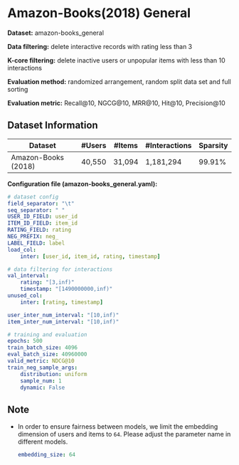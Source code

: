 # Amazon-Books(2018) General

**Dataset:** amazon-books_general

**Data filtering:** delete interactive records with rating less than 3

**K-core filtering:** delete inactive users or unpopular items with less than 10 interactions

**Evaluation method:** randomized arrangement, random split data set and full sorting

**Evaluation metric:** Recall@10, NGCG@10, MRR@10, Hit@10, Precision@10

## Dataset Information

| Dataset             | #Users | #Items | #Interactions | Sparsity |
| ------------------- | ------ | ------ | ------------- | -------- |
| Amazon-Books (2018) | 40,550 | 31,094 | 1,181,294     | 99.91%   |

**Configuration file (amazon-books_general.yaml):**

```yaml
# dataset config
field_separator: "\t"
seq_separator: " "
USER_ID_FIELD: user_id
ITEM_ID_FIELD: item_id
RATING_FIELD: rating
NEG_PREFIX: neg_
LABEL_FIELD: label
load_col:
    inter: [user_id, item_id, rating, timestamp]

# data filtering for interactions
val_interval:
    rating: "[3,inf)"    
    timestamp: "[1490000000,inf)"
unused_col: 
    inter: [rating, timestamp]

user_inter_num_interval: "[10,inf)"
item_inter_num_interval: "[10,inf)"

# training and evaluation
epochs: 500
train_batch_size: 4096
eval_batch_size: 40960000
valid_metric: NDCG@10
train_neg_sample_args:
    distribution: uniform
    sample_num: 1
    dynamic: False
```

## Note

- In order to ensure fairness between models, we limit the embedding dimension of users and items to `64`. Please adjust the parameter name in different models.

  ```yaml
  embedding_size: 64 
  ```
